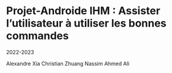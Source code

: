 # Projet-Androide IHM : Assister l’utilisateur à utiliser les bonnes commandes

2022-2023

Alexandre Xia
Christian Zhuang
Nassim Ahmed Ali

